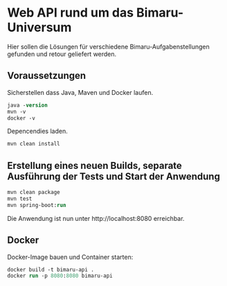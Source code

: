 # Web API rund um das Bimaru-Universum

Hier sollen die Lösungen für verschiedene Bimaru-Aufgabenstellungen gefunden und retour geliefert werden.

## Voraussetzungen

Sicherstellen dass Java, Maven und Docker laufen.

```ps
java -version
mvn -v
docker -v
```

Depencendies laden.

```ps
mvn clean install
```

## Erstellung eines neuen Builds, separate Ausführung der Tests und Start der Anwendung 

```ps
mvn clean package
mvn test
mvn spring-boot:run
```

Die Anwendung ist nun unter http://localhost:8080 erreichbar.

## Docker

Docker-Image bauen und Container starten:

```ps
docker build -t bimaru-api .
docker run -p 8080:8080 bimaru-api
```
